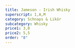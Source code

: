```yaml
---
title: Jameson - Irish Whisky
superscript: 1,A,M
category: Schnaps & Likör
subcategory: Whisky
price1: 3,0
price2: 5,5
order: "8"
---
```

